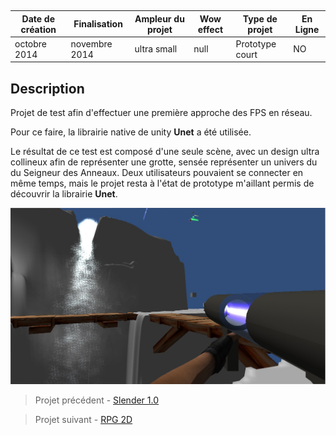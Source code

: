 

<autotab></br><table><thead><tr><th>Date de création</th><th>Finalisation</th><th>Ampleur du projet</th><th>Wow effect</th><th>Type de projet </th><th>En Ligne</th></tr></thead><tbody><tr>
        <td>octobre 2014</td>
        <td>novembre 2014</td>
        <td>ultra small</td><td>null</td>
        <td>Prototype court</td><td>NO</td>
        </tr></tbody></table></autotab>

## Description

Projet de test afin d'effectuer une première approche des FPS en réseau.

Pour ce faire, la librairie native de unity **Unet** a été utilisée. 

Le résultat de ce test est composé d'une seule scène, avec un design ultra collineux afin de représenter une grotte, sensée représenter un univers du du Seigneur des Anneaux. Deux utilisateurs pouvaient se connecter en même temps, mais le projet resta à l'état de prototype m'aillant permis de découvrir la librairie **Unet**.

![](./medias/img1.jpg)


<nextprojects>

> Projet précédent -  [Slender 1.0](/Jub_Biography/projects/Unity/Slender1)

> Projet suivant -  [RPG 2D](/Jub_Biography/projects/Unity/RPG2D)

</nextprojects>